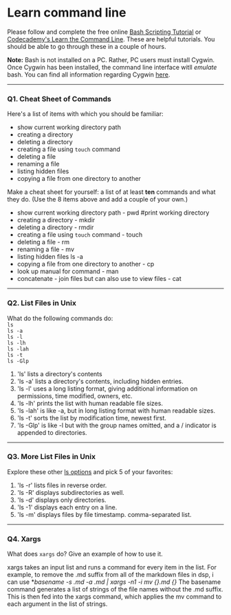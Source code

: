 # Learn command line

Please follow and complete the free online [Bash Scripting Tutorial](https://ryanstutorials.net/bash-scripting-tutorial/) or [Codecademy's Learn the Command Line](https://www.codecademy.com/learn/learn-the-command-line). These are helpful tutorials. You should be able to go through these in a couple of hours.

**Note:** Bash is not installed on a PC. Rather, PC users must install Cygwin. Once Cygwin has been installed, the command line interface witll _emulate_ bash. You can find all information regarding Cygwin [here](https://www.cygwin.com/).

---

### Q1.  Cheat Sheet of Commands  

Here's a list of items with which you should be familiar:  
* show current working directory path
* creating a directory
* deleting a directory
* creating a file using `touch` command
* deleting a file
* renaming a file
* listing hidden files
* copying a file from one directory to another

Make a cheat sheet for yourself: a list of at least **ten** commands and what they do.  (Use the 8 items above and add a couple of your own.)  

> >
* show current working directory path - pwd #print working directory
* creating a directory - mkdir <Directory> 
* deleting a directory - rmdir <Directory>
* creating a file using `touch` command - touch <file>
* deleting a file - rm <file>
* renaming a file - mv <source> <newname>
* listing hidden files ls -a
* copying a file from one directory to another - cp <source> <destination>
* look up manual for command - man <command>
* concatenate - join files but can also use to view files - cat <file>

---

### Q2.  List Files in Unix   

What do the following commands do:  
`ls`  
`ls -a`  
`ls -l`  
`ls -lh`  
`ls -lah`  
`ls -t`  
`ls -Glp`  

> >
1. 'ls' lists a directory's contents
2. 'ls -a' lists a directory's contents, including hidden entries.
3. 'ls -l' uses a long listing format, giving additional information on permissions, time modified, owners, etc.
4. 'ls -lh' prints the list with  human readable file sizes.
5. 'ls -lah' is like -a, but in long listing format with human readable sizes.
6. 'ls -t' sorts the list by modification time, newest first.
7. 'ls -Glp' is like -l but with the group names omitted, and a / indicator is appended to directories.

---

### Q3.  More List Files in Unix  

Explore these other [ls options](http://www.techonthenet.com/unix/basic/ls.php) and pick 5 of your favorites:

> >
1. 'ls -r' lists files in reverse order.
2. 'ls -R' displays subdirectories as well.
3. 'ls -d' displays only directories.
4. 'ls -1' displays each entry on a line.
5. 'ls -m' displays files by file timestamp. comma-separated list.

---

### Q4.  Xargs   

What does `xargs` do? Give an example of how to use it.

xargs takes an input list and runs a command for every item in the list. 
For example, to remove the .md suffix from all of the markdown files in dsp, i can use 
**basename -s .md -a *.md | xargs -n1 -i mv {}.md {}** 
The basename command generates a list of strings of the file names without the .md suffix. This is then fed into the xargs command, which applies the mv command to each argument in the list of strings.  


